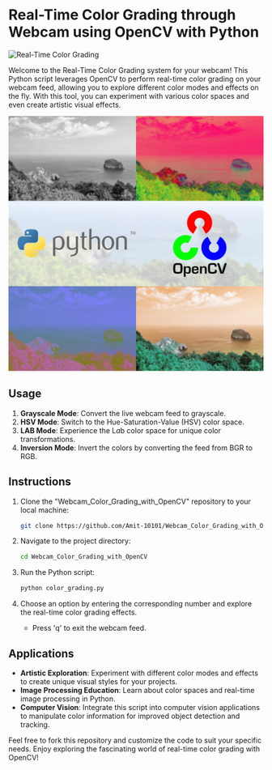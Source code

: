 # Real-Time Color Grading through Webcam using OpenCV with Python

![Real-Time Color Grading](https://img.shields.io/badge/Real--Time%20Color%20Grading-OpenCV-blue?style=for-the-badge)

Welcome to the Real-Time Color Grading system for your webcam! This Python script leverages OpenCV to perform real-time color grading on your webcam feed, allowing you to explore different color modes and effects on the fly. With this tool, you can experiment with various color spaces and even create artistic visual effects.

![Cover Image](img/Cover_Image.png)

## Usage

1. **Grayscale Mode**: Convert the live webcam feed to grayscale.
2. **HSV Mode**: Switch to the Hue-Saturation-Value (HSV) color space.
3. **LAB Mode**: Experience the L*a*b color space for unique color transformations.
4. **Inversion Mode**: Invert the colors by converting the feed from BGR to RGB.

## Instructions

1. Clone the "Webcam_Color_Grading_with_OpenCV" repository to your local machine:

   ```bash
   git clone https://github.com/Amit-10101/Webcam_Color_Grading_with_OpenCV.git
   ```

2. Navigate to the project directory:

   ```bash
   cd Webcam_Color_Grading_with_OpenCV
   ```

3. Run the Python script:

   ```bash
   python color_grading.py
   ```

4. Choose an option by entering the corresponding number and explore the real-time color grading effects.

   - Press 'q' to exit the webcam feed.


## Applications

- **Artistic Exploration**: Experiment with different color modes and effects to create unique visual styles for your projects.
- **Image Processing Education**: Learn about color spaces and real-time image processing in Python.
- **Computer Vision**: Integrate this script into computer vision applications to manipulate color information for improved object detection and tracking.

Feel free to fork this repository and customize the code to suit your specific needs. Enjoy exploring the fascinating world of real-time color grading with OpenCV!
